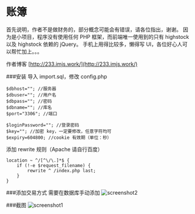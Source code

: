账簿
====

首先说明，作者不是做财务的，部分概念可能会有错误，请各位指出，谢谢。
因为是小项目，程序没有使用任何 PHP 框架，而前端唯一使用到的只有 highstock 以及 highstock 依赖的 jQuery。
手机上用得比较多，懒得写 UI，各位好心人可以帮忙加上。。。

作者博客 [http://233.imjs.work/](http://233.imjs.work/)

###安装
导入 import.sql，修改 config.php

    $dbhost=""; //服务器
    $dbuser=""; //用户名
    $dbpass=""; //密码
    $dbname=""; //库名
    $port="3306"; //端口

    $loginPassword=""; //登录密码
    $key=""; //加密 key，一定要修改，任意字符均可
    $expiry=604800; //cookie 有效期（单位：秒）

添加 rewrite 规则（Apache 请自行百度）

    location ~ ^/[^\/\.]*$ {
        if (!-e $request_filename) {
            rewrite ^ /index.php last;
        }
    }

###添加交易方式
需要在数据库手动添加
![screenshot2](http://233.imjs.work/wp-content/uploads/2016/03/QQ截图20160327220407.jpg)

###截图
![screenshot1](http://233.imjs.work/wp-content/uploads/2016/03/QQ截图20160327202619.jpg)